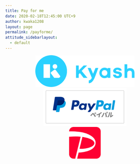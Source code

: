 ```yaml
---
title: Pay for me
date: 2020-02-18T12:45:00 UTC+9
author: kwaka1208
layout: page
permalink: /payforme/
attitude_sidebarlayout:
  - default
---
```

<div style="text-align: center; font-size: 14px;">
	<a href="/payforme/kyash/">
		<img src="/assets/images/payforme/logo_kyash.png" style="width:auto; height:100px;">
	</a>
	<br style="margin: 15px 0;">
	<a href="/payforme/paypal/">
		<img src="/assets/images/payforme/logo_paypal.png" style="width:auto; height:120px;">
	</a>
	<br style="margin: 15px 0;">
	<a href="/payforme/paypay/">
		<img src="/assets/images/payforme/logo_paypay.png" style="width:auto; height:100px;">
	</a>
</div>